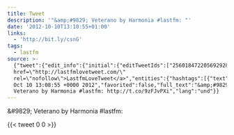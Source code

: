 ```yaml
---
title: Tweet
description: '"&amp;#9829; Veterano by Harmonia #lastfm: "'
date: '2012-10-10T13:10:55+01:00'
links:
  - 'http://bit.ly/csnG'
tags:
  - lastfm
source: >-
  {"tweet":{"edit_info":{"initial":{"editTweetIds":["256018472205692928"],"editableUntil":"2012-10-10T14:08:55.024Z","editsRemaining":"5","isEditEligible":true}},"retweeted":false,"source":"<a
  href=\"http://lastfmlovetweet.com/\"
  rel=\"nofollow\">LastfmLoveTweet</a>","entities":{"hashtags":[{"text":"lastfm","indices":["33","40"]}],"symbols":[],"user_mentions":[],"urls":[{"url":"http://t.co/9zFJvPXi","expanded_url":"http://bit.ly/csnG","display_url":"bit.ly/csnG","indices":["42","62"]}]},"display_text_range":["0","62"],"favorite_count":"0","id_str":"256018472205692928","truncated":false,"retweet_count":"0","id":"256018472205692928","possibly_sensitive":false,"created_at":"Wed
  Oct 10 13:08:55 +0000 2012","favorited":false,"full_text":"&amp;#9829;
  Veterano by Harmonia #lastfm: http://t.co/9zFJvPXi","lang":"und"}}
---
```

&amp;#9829; Veterano by Harmonia #lastfm: 
    
{{< tweet 0 0 >}}
    
